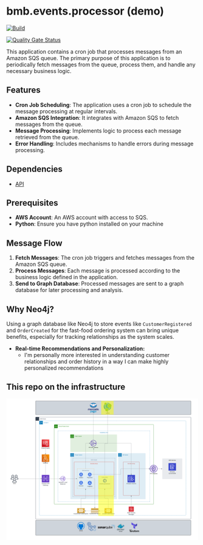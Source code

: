# bmb.events.processor (demo)

[![Build](https://github.com/soat-fiap/bmb.events.processor/actions/workflows/terraform.yaml/badge.svg)](https://github.com/soat-fiap/bmb.events.processor/actions/workflows/terraform.yaml)

[![Quality Gate Status](https://sonarcloud.io/api/project_badges/measure?project=soat-fiap_bmb.events.processor&metric=alert_status)](https://sonarcloud.io/summary/new_code?id=soat-fiap_bmb.events.processor)

This application contains a cron job that processes messages from an Amazon SQS queue. The primary purpose of this application is to periodically fetch messages from the queue, process them, and handle any necessary business logic.

## Features

- **Cron Job Scheduling**: The application uses a cron job to schedule the message processing at regular intervals.
- **Amazon SQS Integration**: It integrates with Amazon SQS to fetch messages from the queue.
- **Message Processing**: Implements logic to process each message retrieved from the queue.
- **Error Handling**: Includes mechanisms to handle errors during message processing.

## Dependencies
- [API](https://github.com/soat-fiap/FIAP.TechChallenge.ByteMeBurger)

## Prerequisites

- **AWS Account**: An AWS account with access to SQS.
- **Python**: Ensure you have python installed on your machine

## Message Flow

1. **Fetch Messages**: The cron job triggers and fetches messages from the Amazon SQS queue.
2. **Process Messages**: Each message is processed according to the business logic defined in the application.
3. **Send to Graph Database**: Processed messages are sent to a graph database for later processing and analysis.

## Why Neo4j?

Using a graph database like Neo4j to store events like `CustomerRegistered` and `OrderCreated` for the fast-food ordering system can bring unique benefits, especially for tracking relationships as the system scales.

- **Real-time Recommendations and Personalization:**
    * I'm personally more interested in understanding customer relationships and order history in a way I can make highly personalized recommendations

## This repo on the infrastructure

![Architecture Diagram](aws-infra-phase-4.png)























